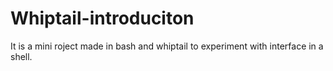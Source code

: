 # Whiptail-introduciton
It is a mini roject made in bash and whiptail to experiment with interface in a shell.
